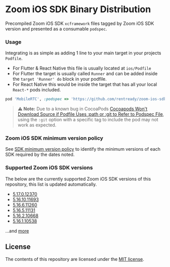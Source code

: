 # Zoom iOS SDK Binary Distribution

Precompiled Zoom iOS SDK `xcframework` files tagged by Zoom iOS SDK version and presented as a consumable `podspec`.

### Usage

Integrating is as simple as adding 1 line to your main target in your projects `Podfile`.

- For Flutter & React Native this file is usually located at `ios/Podfile`
- For Flutter the target is usually called `Runner` and can be added inside the `target 'Runner' do` block in your podfile.
- For React Native this would be inside the target that has all your local `React-*` pods included.

```ruby
pod 'MobileRTC', :podspec => 'https://github.com/rentready/zoom-ios-sdk-frameworks/raw/5.17.0.12370/MobileRTC.podspec'
```
> **⚠️ Note:** Due to a known bug in CocoaPods [Cocoapods Won't Download Source if Podfile Uses :path or :git to Refer to Podspec File](https://github.com/CocoaPods/CocoaPods/issues/11867), using the `:git` option with a specific tag to include the pod may not work as expected.

### Zoom iOS SDK minimum version policy

See [SDK minimum version policy](https://developers.zoom.us/docs/video-sdk/minimum-version) to identify the minimum versions of each SDK required by the dates noted.

### Supported Zoom iOS SDK versions

The below are the currently supported Zoom iOS SDK versions of this repository, this list is updated automatically.

<!--NEW_VERSION_PLACEHOLDER-->
- [5.17.0.12370](https://github.com/rentready/zoom-ios-sdk-frameworks/releases/tag/5.17.0.12370)
- [5.16.10.11693](https://github.com/rentready/zoom-ios-sdk-frameworks/releases/tag/5.16.10.11693)
- [5.16.6.11260](https://github.com/rentready/zoom-ios-sdk-frameworks/releases/tag/5.16.6.11260)
- [5.16.5.11131](https://github.com/rentready/zoom-ios-sdk-frameworks/releases/tag/5.16.5.11131)
- [5.16.2.10668](https://github.com/rentready/zoom-ios-sdk-frameworks/releases/tag/5.16.2.10668)
- [5.16.1.10538](https://github.com/rentready/zoom-ios-sdk-frameworks/releases/tag/5.16.1.10538)

...and [more](https://github.com/rentready/zoom-ios-sdk-frameworks/tags)

## License

The contents of this repository are licensed under the
[MIT license](http://www.opensource.org/licenses/mit-license.php).